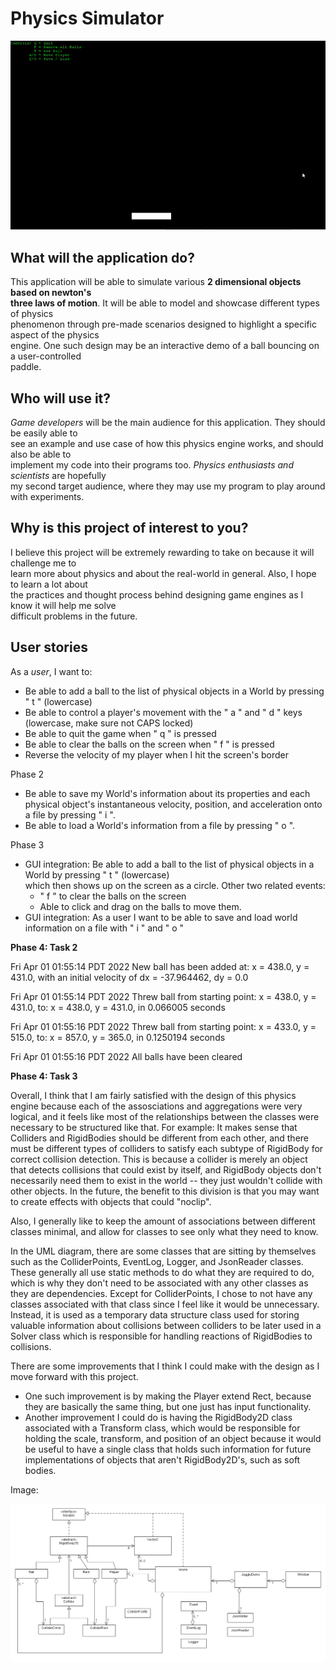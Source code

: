 # Physics Simulator

![demo of the physics engine](./demo1.gif)


## What will the application do?

This application will be able to simulate various **2 dimensional objects based on newton's  
three laws of motion**. It will be able to model and showcase different types of physics  
phenomenon through pre-made scenarios designed to highlight a specific aspect of the physics  
engine. One such design may be an interactive demo of a ball bouncing on a user-controlled  
paddle.

## Who will use it?

*Game developers* will be the main audience for this application. They should be easily able to  
see an example and use case of how this physics engine works, and should also be able to  
implement my code into their programs too. *Physics enthusiasts and scientists* are hopefully  
my second target audience, where they may use my program to play around with experiments.

## Why is this project of interest to you?

I believe this project will be extremely rewarding to take on because it will challenge me to  
learn more about physics and about the real-world in general. Also, I hope to learn a lot about  
the practices and thought process behind designing game engines as I know it will help me solve  
difficult problems in the future.


## User stories



As a *user*, I want to:
- Be able to add a ball to the list of physical objects in a World by pressing " t " (lowercase)
- Be able to control a player's movement with the " a " and " d " keys (lowercase, make sure not CAPS locked)
- Be able to quit the game when " q " is pressed
- Be able to clear the balls on the screen when " f " is pressed
- Reverse the velocity of my player when I hit the screen's border

Phase 2
- Be able to save my World's information about its properties and each physical object's instantaneous velocity, position, and acceleration onto a file by pressing " i ".
- Be able to load a World's information from a file by pressing " o ".

Phase 3
- GUI integration: Be able to add a ball to the list of physical objects in a World by pressing " t " (lowercase)  
  which then shows up on the screen as a circle. Other two related events:
  - " f " to clear the balls on the screen
  - Able to click and drag on the balls to move them.
- GUI integration: As a user I want to be able to save and load world information on a file with " i " and " o "


**Phase 4: Task 2**  

Fri Apr 01 01:55:14 PDT 2022
New ball has been added at: x = 438.0, y = 431.0, with an initial velocity of dx = -37.964462, dy = 0.0

Fri Apr 01 01:55:14 PDT 2022
Threw ball from starting point: x = 438.0, y = 431.0, to: x = 438.0, y = 431.0, in 0.066005 seconds

Fri Apr 01 01:55:16 PDT 2022
Threw ball from starting point: x = 433.0, y = 515.0, to: x = 857.0, y = 365.0, in 0.1250194 seconds

Fri Apr 01 01:55:16 PDT 2022
All balls have been cleared

**Phase 4: Task 3**

Overall, I think that I am fairly satisfied with the design of this physics engine because each of the assosciations and
aggregations were very logical, and it feels like most of the relationships between the classes were necessary to be 
structured like that. For example: It makes sense that Colliders and RigidBodies should be different from each other,
and there must be different types of colliders to satisfy each subtype of RigidBody for correct collision detection.
This is because a collider is merely an object that detects collisions that could exist by itself, and RigidBody objects
don't necessarily need them to exist in the world -- they just wouldn't collide with other objects. In the future, the
benefit to this division is that you may want to create effects with objects that could "noclip". 

Also, I generally like to keep the amount of associations between different classes minimal, and allow for classes
to see only what they need to know. 

In the UML diagram, there are some classes that are sitting by themselves such as the ColliderPoints,
EventLog, Logger, and JsonReader classes. These generally all use static methods to do what they are
required to do, which is why they don't need to be associated with any other classes as they are dependencies. Except for ColliderPoints, I chose
to not have any classes associated with that class since I feel like it would be unnecessary. Instead, it is used as a temporary
data structure class used for storing valuable information about collisions between colliders to be later used in a Solver
class which is responsible for handling reactions of RigidBodies to collisions.

There are some improvements that I think I could make with the design as I move forward with this project.
- One such improvement is by making the Player extend Rect, because they are basically the same thing, but one just has 
input functionality.
- Another improvement I could do is having the RigidBody2D class associated with a Transform class, which
would be responsible for holding the scale, transform, and position of an object
because it would be useful to have a single class that holds such information for future
implementations of objects that aren't RigidBody2D's, such as soft bodies.

Image:

![Picture of UML_Design_Diagram](./UML_Design_Diagram.png)